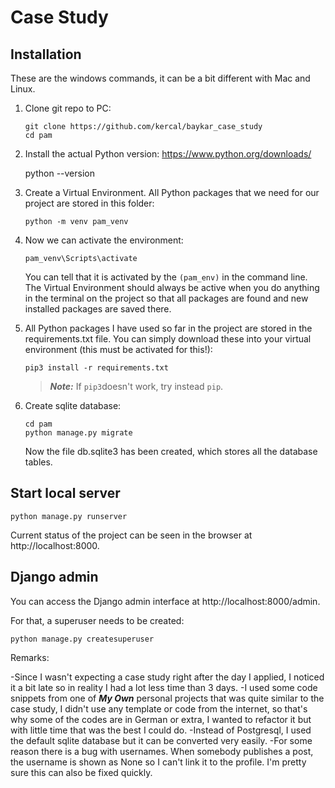# Case Study

## Installation

These are the windows commands, it can be a bit different with Mac and Linux.

1. Clone git repo to PC:
    ```
    git clone https://github.com/kercal/baykar_case_study
    cd pam
    ```
2. Install the actual Python version: https://www.python.org/downloads/


    python --version

    

4. Create a Virtual Environment. All Python packages that we need for our project are stored in this folder:
    ```
    python -m venv pam_venv
    ```

5. Now we can activate the environment:
    ```
    pam_venv\Scripts\activate
    ```

    You can tell that it is activated by the ```(pam_env)``` in the command line. The Virtual Environment should always be active when you do anything in the terminal on the project so that all packages are found and new installed packages are saved there.

6. All Python packages I have used so far in the project are stored in the requirements.txt file. You can simply download these into your     virtual environment (this must be activated for this!):
    ```
    pip3 install -r requirements.txt
    ```

    > **_Note:_**  If ```pip3```doesn't work, try instead ```pip```.

7. Create sqlite database:
    ```
    cd pam
    python manage.py migrate
    ```
    Now the file db.sqlite3 has been created, which stores all the database tables.

## Start local server
```
python manage.py runserver
```

Current status of the project can be seen in the browser at http://localhost:8000.


## Django admin

You can access the Django admin interface at http://localhost:8000/admin.

For that, a superuser needs to be created:
```
python manage.py createsuperuser
```

Remarks:

-Since I wasn't expecting a case study right after the day I applied, I noticed it a bit late so in reality I had a lot less time than 3 days.
-I used some code snippets from one of **_My Own_** personal projects that was quite similar to the case study, I didn't use any template or code from the internet, so that's why some of the codes are in German or extra, I wanted to refactor it but with little time that was the best I could do.
-Instead of Postgresql, I used the default sqlite database but it can be converted very easily.
-For some reason there is a bug with usernames. When somebody publishes a post, the username is shown as None so I can't link it to the profile. I'm pretty sure this can also be fixed quickly.
